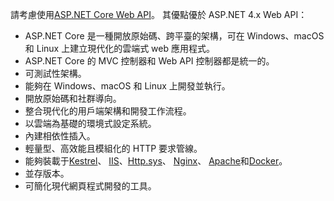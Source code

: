 請考慮使用[ASP.NET Core Web API](/aspnet/core/web-api)。 其優點優於 ASP.NET 4.x Web API：

* ASP.NET Core 是一種開放原始碼、跨平臺的架構，可在 Windows、macOS 和 Linux 上建立現代化的雲端式 web 應用程式。
* ASP.NET Core 的 MVC 控制器和 Web API 控制器都是統一的。
* 可測試性架構。
* 能夠在 Windows、macOS 和 Linux 上開發並執行。
* 開放原始碼和社群導向。
* 整合現代化的用戶端架構和開發工作流程。
* 以雲端為基礎的環境式設定系統。
* 內建相依性插入。
* 輕量型、高效能且模組化的 HTTP 要求管線。
* 能夠裝載于[Kestrel](/aspnet/core/fundamentals/servers/kestrel)、 [IIS](xref:host-and-deploy/iis/index)、[Http.sys](xref:fundamentals/servers/httpsys)、 [Nginx](xref:host-and-deploy/linux-nginx)、 [Apache](xref:host-and-deploy/linux-apache)和[Docker](xref:host-and-deploy/docker/index)。
* 並存版本。
* 可簡化現代網頁程式開發的工具。
